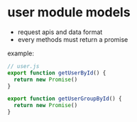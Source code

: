 # user module models

- request apis and data format
- every methods must return a promise

example:

```javascript
// user.js
export function getUserById() {
  return new Promise()
}

export function getUserGroupById() {
  return new Promise()
}
```
